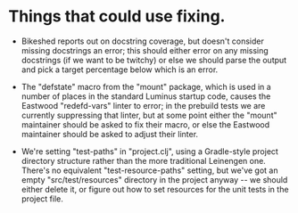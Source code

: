 # Things that could use fixing.

*   Bikeshed reports out on docstring coverage, but doesn't consider
    missing docstrings an error; this should either error on any
    missing docstrings (if we want to be twitchy) or else we should
    parse the output and pick a target percentage below which is an
    error.

*   The "defstate" macro from the "mount" package, which is used in
    a number of places in the standard Luminus startup code, causes
    the Eastwood "redefd-vars" linter to error; in the prebuild
    tests we are currently suppressing that linter, but at some
    point either the "mount" maintainer should be asked to fix their
    macro, or else the Eastwood maintainer should be asked to adjust
    their linter.

*   We're setting "test-paths" in "project.clj", using a Gradle-style
    project directory structure rather than the more traditional
    Leinengen one. There's no equivalent "test-resource-paths"
    setting, but we've got an empty "src/test/resources" directory in
    the project anyway -- we should either delete it, or figure out
    how to set resources for the unit tests in the project file.
